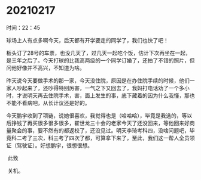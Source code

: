 # 20210217

时间：22：45

球场上人有点多啊今天，后天都有开学要走的同学了，我们也快了吧！

板头订了28号的车票，也没几天了，过几天一起吃个饭，估计下次再坐在一起，是三年之后了。今天打球的比我高两级的一个同学订婚了，还拍了不错的照片，但问他好像并不高兴，不知道为啥。

昨天说今天要做手术的那一家，今天没住院，原因是在办住院手续的时候，他们一家人吵起来了，还吵得特别厉害，一气之下又回去了，我妈打电话劝了一个多小时，才说明天再去住院手术，害，面上发生的事，底下藏着的因为什么我懂，那也不能不看病吧，从长计议还是好的。

今天鹏宇收到了项链，说她很喜欢，我觉得也是（哈哈哈），毕竟是我选的，等以后挣钱了再买很多很多很多，翟世龙三十会的老家今天了还没回来，等他回来好商量聚会的事，要不然有的都返校了，还没见过。明天李琦考科四，没啥问题吧，毕竟科二考了三次，科三考了四次了都，可算拿下来了，至此，我们这一帮人全员领证（驾驶证）。好想鹏宇，很想很想。

​						此致

​							关机。